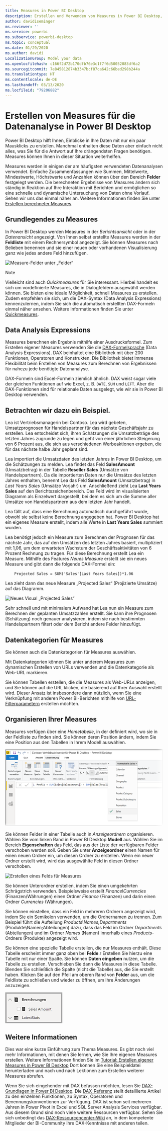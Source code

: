 ```yaml
---
title: Measures in Power BI Desktop
description: Erstellen und Verwenden von Measures in Power BI Desktop, einschließlich Quickmeasures und DAX-Syntax
author: davidiseminger
ms.reviewer: ''
ms.service: powerbi
ms.subservice: powerbi-desktop
ms.topic: conceptual
ms.date: 01/29/2020
ms.author: davidi
LocalizationGroup: Model your data
ms.openlocfilehash: c166f2d72b170dfb76e3c1f7f6d50052083df6a2
ms.sourcegitcommit: 7e845812874b3347bcf87ca642c66bed298b244a
ms.translationtype: HT
ms.contentlocale: de-DE
ms.lasthandoff: 03/13/2020
ms.locfileid: "79206882"
---
```

# <a name="create-measures-for-data-analysis-in-power-bi-desktop"></a>Erstellen von Measures für die Datenanalyse in Power BI Desktop

Power BI Desktop hilft Ihnen, Einblicke in Ihre Daten mit nur ein paar Mausklicks zu erstellen. Manchmal enthalten diese Daten aber einfach nicht alles, was Sie für die Antwort auf Ihre drängendsten Fragen benötigen. Measures können Ihnen in dieser Situation weiterhelfen.

Measures werden in einigen der am häufigsten verwendeten Datenanalysen verwendet. Einfache Zusammenfassungen wie Summen, Mittelwerte, Mindestwerte, Höchstwerte und Anzahlen können über den Bereich **Felder** festgelegt werden. Die berechneten Ergebnisse von Measures ändern sich ständig in Reaktion auf Ihre Interaktion mit Berichten und ermöglichen so eine schnelle und dynamische Untersuchung von Daten ohne Vorlauf. Sehen wir uns das einmal näher an. Weitere Informationen finden Sie unter [Erstellen berechneter Measures](/learn/modules/model-data-power-bi/4b-create-calculated-measures).

## <a name="understanding-measures"></a>Grundlegendes zu Measures

In Power BI Desktop werden Measures in der *Berichtsansicht* oder in der *Datenansicht* angezeigt. Von Ihnen selbst erstellte Measures werden in der **Feldliste** mit einem Rechnersymbol angezeigt. Sie können Measures nach Belieben benennen und sie einer neuen oder vorhandenen Visualisierung ganz wie jedes andere Feld hinzufügen.

![Measure-Felder unter „Felder“](media/desktop-measures/measuresinpbid_measinfieldlist.png)

> [!NOTE]
> Vielleicht sind auch *Quickmeasures* für Sie interessant. Hierbei handelt es sich um vordefinierte Measures, die in Dialogfeldern ausgewählt werden können. Sie bieten eine ideale Möglichkeit, schnell Measures zu erstellen. Zudem empfehlen sie sich, um die DAX-Syntax (Data Analysis Expressions) kennenzulernen, indem Sie sich die automatisch erstellten DAX-Formeln einmal näher ansehen. Weitere Informationen finden Sie unter [Quickmeasures](desktop-quick-measures.md).
> 
> 

## <a name="data-analysis-expressions"></a>Data Analysis Expressions

Measures berechnen ein Ergebnis mithilfe einer Ausdrucksformel. Zum Erstellen eigener Measures verwenden Sie die [DAX-Formelsprache](/dax/) (Data Analysis Expressions). DAX beinhaltet eine Bibliothek mit über 200 Funktionen, Operatoren und Konstrukten. Die Bibliothek bietet immense Flexibilität beim Erstellen von Measures zum Berechnen von Ergebnissen für nahezu jede benötigte Datenanalyse.

DAX-Formeln sind Excel-Formeln ziemlich ähnlich. DAX weist sogar viele der gleichen Funktionen auf wie Excel, z. B. `DATE`, `SUM` und `LEFT`. Aber die DAX-Funktionen sind für relationale Daten ausgelegt, wie wir sie in Power BI Desktop verwenden.

## <a name="lets-look-at-an-example"></a>Betrachten wir dazu ein Beispiel.

Lea ist Vertriebsmanagerin bei Contoso. Lea wird gebeten, Umsatzprognosen für Handelspartner für das nächste Geschäftsjahr zu erstellen. Lea entscheidet sich, ihren Schätzungen die Umsatzbeträge des letzten Jahres zugrunde zu legen und geht von einer jährlichen Steigerung von 6 Prozent aus, die sich aus verschiedenen Werbeaktionen ergeben, die für das nächste halbe Jahr geplant sind.

Lea importiert die Umsatzdaten des letzten Jahres in Power BI Desktop, um die Schätzungen zu melden. Lea findet das Feld **SalesAmount** (Umsatzbetrag) in der Tabelle **Reseller Sales** (Umsätze von Handelspartnern). Da die importierten Daten nur die Umsätze des letzten Jahres enthalten, benennt Lea das Feld **SalesAmount** (Umsatzbetrag) in *Last Years Sales* (Umsätze Vorjahr) um. Anschließend zieht Lea **Last Years Sales** auf den Berichtszeichenbereich. Das Feld wird im visualisierten Diagramm als Einzelwert dargestellt, bei dem es sich um die Summe aller Umsätze von Handelspartnern aus dem letzten Jahr handelt.

Lea fällt auf, dass eine Berechnung automatisch durchgeführt wurde, obwohl sie selbst keine Berechnung angegeben hat. Power BI Desktop hat ein eigenes Measure erstellt, indem alle Werte in **Last Years Sales** summiert wurden.

Lea benötigt jedoch ein Measure zum Berechnen der Prognosen für das nächste Jahr, das auf den Umsätzen des letzten Jahres basiert, multipliziert mit 1,06, um dem erwarteten Wachstum der Geschäftsaktivitäten von 6 Prozent Rechnung zu tragen. Für diese Berechnung erstellt Lea ein Measure. Mithilfe des Features *Neues Measure* erstellt sie ein neues Measure und gibt dann die folgende DAX-Formel ein:

```dax
    Projected Sales = SUM('Sales'[Last Years Sales])*1.06
```

Lea zieht dann das neue Measure „Projected Sales“ (Projizierte Umsätze) auf das Diagramm.

![Neues Visual „Projected Sales“](media/desktop-measures/measuresinpbid_lastyearsales.png)

Sehr schnell und mit minimalem Aufwand hat Lea nun ein Measure zum Berechnen der geplanten Umsatzzahlen erstellt. Sie kann ihre Prognosen (Schätzung) noch genauer analysieren, indem sie nach bestimmten Handelspartnern filtert oder dem Bericht andere Felder hinzufügt.

## <a name="data-categories-for-measures"></a>Datenkategorien für Measures

Sie können auch die Datenkategorien für Measures auswählen.

Mit Datenkategorien können Sie unter anderem Measures zum dynamischen Erstellen von URLs verwenden und die Datenkategorie als Web-URL markieren.

Sie können Tabellen erstellen, die die Measures als Web-URLs anzeigen, und Sie können auf die URL klicken, die basierend auf Ihrer Auswahl erstellt wird. Dieser Ansatz ist insbesondere dann nützlich, wenn Sie eine Verknüpfung mit anderen Power BI-Berichten mithilfe von [URL-Filterparametern](service-url-filters.md) erstellen möchten.

## <a name="organizing-your-measures"></a>Organisieren Ihrer Measures

Measures verfügen über eine *Hometabelle*, in der definiert wird, wo sie in der Feldliste zu finden sind. Sie können deren Position ändern, indem Sie eine Position aus den Tabellen in Ihrem Modell auswählen.

![Auswählen einer Tabelle für Ihr Measure](media/desktop-measures/measures-03.png)

Sie können Felder in einer Tabelle auch in *Anzeigeordnern* organisieren. Wählen Sie vom linken Rand in Power BI Desktop **Modell** aus. Wählen Sie im Bereich **Eigenschaften** das Feld, das aus der Liste der verfügbaren Felder verschoben werden soll. Geben Sie unter **Anzeigeordner** einen Namen für einen neuen Ordner ein, um diesen Ordner zu erstellen. Wenn ein neuer Ordner erstellt wird, wird das ausgewählte Feld in diesen Ordner verschoben.

![Erstellen eines Felds für Measures](media/desktop-measures/measures-04.gif)

Sie können Unterordner erstellen, indem Sie einen umgekehrten Schrägstrich verwenden. Beispielsweise erstellt *Finance\Currencies* (Finanzen/Währungen) einen Ordner *Finance* (Finanzen) und darin einen Ordner *Currencies* (Währungen).

Sie können einstellen, dass ein Feld in mehreren Ordnern angezeigt wird, indem Sie ein Semikolon verwenden, um die Ordnernamen zu trennen. Zum Beispiel führt die Aufteilung *Products\Names;Departments* (Produkte\Namen;Abteilungen) dazu, dass das Feld im Ordner *Departments* (Abteilungen) und im Ordner *Names* (Namen) innerhalb eines *Products*-Ordners (Produkte) angezeigt wird.

Sie können eine spezielle Tabelle erstellen, die nur Measures enthält. Diese Tabelle erscheint immer ganz oben bei **Felde**.r Erstellen Sie hierzu eine Tabelle mit nur einer Spalte. Sie können **Daten eingeben** nutzen, um die Tabelle zu erstellen. Verschieben Sie dann die Measures in diese Tabelle. Blenden Sie schließlich die Spalte (nicht die Tabelle) aus, die Sie erstellt haben. Klicken Sie auf den Pfeil am oberen Rand von **Felder** aus, um die Feldliste zu schließen und wieder zu öffnen, um Ihre Änderungen anzuzeigen.

![Organisieren von Measures und diese oben in der Feldliste beibehalten](media/desktop-measures/measures-05.png)

## <a name="learn-more"></a>Weitere Informationen

Dies war eine kurze Einführung zum Thema Measures. Es gibt noch viel mehr Informationen, mit denen Sie lernen, wie Sie Ihre eigenen Measures erstellen. Weitere Informationen finden Sie im [Tutorial: Erstellen eigener Measures in Power BI Desktop](desktop-tutorial-create-measures.md) Dort können Sie eine Beispieldatei herunterladen und nach und nach Lektionen zum Erstellen weiterer Measures abrufen.  

Wenn Sie sich eingehender mit DAX befassen möchten, lesen Sie [DAX-Grundlagen in Power BI Desktop](desktop-quickstart-learn-dax-basics.md). Die [DAX-Referenz](/dax/) stellt detaillierte Artikel zu den einzelnen Funktionen, zu Syntax, Operatoren und Benennungskonventionen zur Verfügung. DAX ist schon seit mehreren Jahren in Power Pivot in Excel und SQL Server Analysis Services verfügbar. Aus diesem Grund sind noch viele weitere Ressourcen verfügbar. Sehen Sie sich unbedingt das [DAX-Ressourcencenter-Wiki](https://social.technet.microsoft.com/wiki/contents/articles/1088.dax-resource-center.aspx) an, in dem kompetente Mitglieder der BI-Community ihre DAX-Kenntnisse mit anderen teilen.
